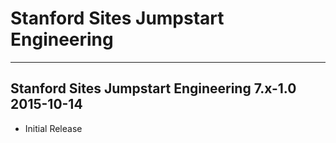 # Stanford Sites Jumpstart Engineering
----------------------------------------

Stanford Sites Jumpstart Engineering 7.x-1.0  2015-10-14
------------------------------------------------------------
- Initial Release
